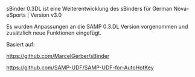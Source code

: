 sBinder 0.3DL ist eine Weiterentwicklung des sBinders für German Nova-eSports | Version v3.0

Es wurden Anpassungen an die SAMP 0.3.DL Version vorgenommen und zusätzlich neue Funktionen eingefügt.


Basiert auf:

https://github.com/MarcelGerber/sBinder

https://github.com/SAMP-UDF/SAMP-UDF-for-AutoHotKey


